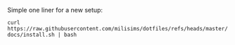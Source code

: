 Simple one liner for a new setup:

`curl https://raw.githubusercontent.com/milisims/dotfiles/refs/heads/master/docs/install.sh | bash`
